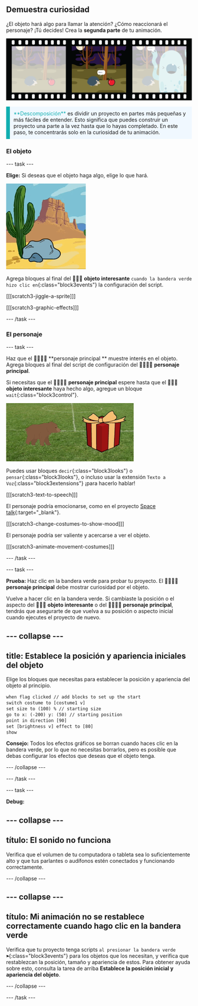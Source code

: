 ## Demuestra curiosidad

¿El objeto hará algo para llamar la atención? ¿Cómo reaccionará el personaje? ¡Tú decides! Crea la **segunda parte** de tu animación.

![Una tira de película con 3 fotogramas. El segundo cuadro está resaltado. El cuadro muestra una escena con el personaje pensando 'mmmm' mientras mira un objeto curioso.](images/curiosity.png)

<p style="border-left: solid; border-width:10px; border-color: #0faeb0; background-color: aliceblue; padding: 10px;">
  <span style="color: #0faeb0">**Descomposición**</span> es dividir un proyecto en partes más pequeñas y más fáciles de entender. Esto significa que puedes construir un proyecto una parte a la vez hasta que lo hayas completado. En este paso, te concentrarás solo en la curiosidad de tu animación.
</p>

### El objeto

--- task ---

**Elige:** Si deseas que el objeto haga algo, elige lo que hará.

![Un fondo desértico con una roca sacudiendose de un lado a otro.](images/jiggle.gif)

Agrega bloques al final del 🎂🎾🎁 **objeto interesante** `cuando la bandera verde hizo clic en`{:class="block3events"} la configuración del script.

[[[scratch3-jiggle-a-sprite]]]

[[[scratch3-graphic-effects]]]

--- /task ---

### El personaje

--- task ---

Haz que el 🐙👩‍🦼🦖 **personaje principal ** muestre interés en el objeto. Agrega bloques al final del script de configuración del 🐙👩‍🦼🦖 **personaje principal**.

Si necesitas que el 🐙👩‍🦼🦖 **personaje principal** espere hasta que el 🎂🎾🎁 **objeto interesante** haya hecho algo, agregue un bloque `wait`{:class="block3control"}.

![Un fondo desértico con una roca sacudiendose de un lado a otro.](images/bear.gif)

Puedes usar bloques `decir`{:class="block3looks"} o `pensar`{:class="block3looks"}, o incluso usar la extensión `Texto a Voz`{:class="block3extensions"} ¡para hacerlo hablar!

[[[scratch3-text-to-speech]]]

El personaje podría emocionarse, como en el proyecto [Space talk](https://projects.raspberrypi.org/en/projects/space-talk){:target="_blank"}.

[[[scratch3-change-costumes-to-show-mood]]]

El personaje podría ser valiente y acercarse a ver el objeto.

[[[scratch3-animate-movement-costumes]]]

--- /task ---

--- task ---

**Prueba:** Haz clic en la bandera verde para probar tu proyecto. El 🐙👩‍🦼🦖 **personaje principal** debe mostrar curiosidad por el objeto.

Vuelve a hacer clic en la bandera verde. Si cambiaste la posición o el aspecto del 🎂🎾🎁 **objeto interesante** o del 🐙👩‍🦼🦖 **personaje principal**, tendrás que asegurarte de que vuelva a su posición o aspecto inicial cuando ejecutes el proyecto de nuevo.

--- collapse ---
---
title: Establece la posición y apariencia iniciales del objeto
---

Elige los bloques que necesitas para establecer la posición y apariencia del objeto al principio.

```blocks3
when flag clicked // add blocks to set up the start 
switch costume to [costume1 v]
set size to (100) % // starting size
go to x: (-200) y: (50) // starting position
point in direction [90]
set [brightness v] effect to [80]
show
```

**Consejo:** Todos los efectos gráficos se borran cuando haces clic en la bandera verde, por lo que no necesitas borrarlos, pero es posible que debas configurar los efectos que deseas que el objeto tenga.

--- /collapse ---

--- /task ---

--- task ---

**Debug:**

--- collapse ---
---
título: El sonido no funciona
---

Verifica que el volumen de tu computadora o tableta sea lo suficientemente alto y que tus parlantes o audífonos estén conectados y funcionando correctamente.

--- /collapse ---

--- collapse ---
---
título: Mi animación no se restablece correctamente cuando hago clic en la bandera verde
---

Verifica que tu proyecto tenga scripts `al presionar la bandera verde ⚑`{:class="block3events"} para los objetos que los necesitan, y verifica que restablezcan la posición, tamaño y apariencia de estos. Para obtener ayuda sobre esto, consulta la tarea de arriba **Establece la posición inicial y apariencia del objeto**.

--- /collapse ---

--- /task ---

